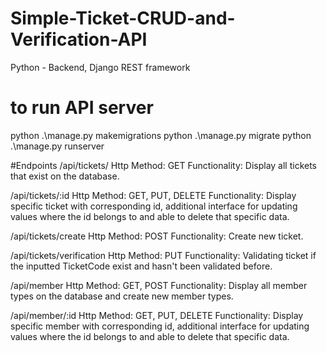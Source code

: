 ﻿# Simple-Ticket-CRUD-and-Verification-API
 
Python - Backend, Django REST framework

# to run API server
python .\manage.py makemigrations
python .\manage.py migrate
python .\manage.py runserver

#Endpoints
/api/tickets/
Http Method: GET
Functionality: Display all tickets that exist on the database.

/api/tickets/:id
Http Method: GET, PUT, DELETE
Functionality: Display specific ticket with corresponding id, additional interface for updating values where the id belongs to and able to delete that specific data.

/api/tickets/create
Http Method: POST
Functionality: Create new ticket.

/api/tickets/verification
Http Method: PUT
Functionality: Validating ticket if the inputted TicketCode exist and hasn't been validated before.

/api/member
Http Method: GET, POST
Functionality: Display all member types on the database and create new member types.

/api/member/:id
Http Method: GET, PUT, DELETE
Functionality: Display specific member with corresponding id, additional interface for updating values where the id belongs to and able to delete that specific data.
